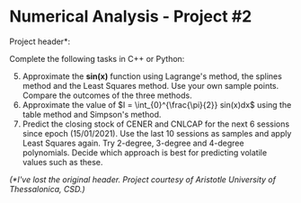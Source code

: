 # Numerical Analysis - Project #2

Project header\*:

Complete the following tasks in C++ or Python:

5. Approximate the **sin(x)** function using Lagrange's method, the splines method and the Least Squares method. Use your own sample points.
  Compare the outcomes of the three methods.
6. Approximate the value of $I = \int_{0}^{\frac{\pi}{2}} sin(x)dx$ using the table method and Simpson's method.
7. Predict the closing stock of CENER and CNLCAP for the next 6 sessions since epoch (15/01/2021). Use the last 10 sessions as samples and apply Least Squares again.
  Try 2-degree, 3-degree and 4-degree polynomials. Decide which approach is best for predicting volatile values such as these.

*(\*I've lost the original header. Project courtesy of Aristotle University of Thessalonica, CSD.)*
